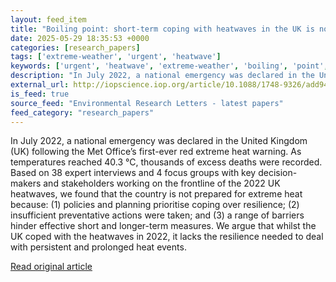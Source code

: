 ```yaml
---
layout: feed_item
title: "Boiling point: short-term coping with heatwaves in the UK is not enough"
date: 2025-05-29 18:35:53 +0000
categories: [research_papers]
tags: ['extreme-weather', 'urgent', 'heatwave']
keywords: ['urgent', 'heatwave', 'extreme-weather', 'boiling', 'point', 'short']
description: "In July 2022, a national emergency was declared in the United Kingdom (UK) following the Met Office’s first-ever red extreme heat warning"
external_url: http://iopscience.iop.org/article/10.1088/1748-9326/add94c
is_feed: true
source_feed: "Environmental Research Letters - latest papers"
feed_category: "research_papers"
---
```


In July 2022, a national emergency was declared in the United Kingdom (UK) following the Met Office’s first-ever red extreme heat warning. As temperatures reached 40.3 °C, thousands of excess deaths were recorded. Based on 38 expert interviews and 4 focus groups with key decision-makers and stakeholders working on the frontline of the 2022 UK heatwaves, we found that the country is not prepared for extreme heat because: (1) policies and planning prioritise coping over resilience; (2) insufficient preventative actions were taken; and (3) a range of barriers hinder effective short and longer-term measures. We argue that whilst the UK coped with the heatwaves in 2022, it lacks the resilience needed to deal with persistent and prolonged heat events.

[Read original article](http://iopscience.iop.org/article/10.1088/1748-9326/add94c)
